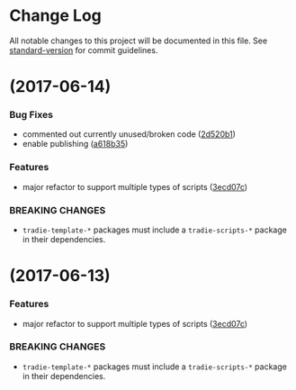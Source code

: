 # Change Log

All notable changes to this project will be documented in this file.
See [standard-version](https://github.com/conventional-changelog/standard-version) for commit guidelines.

<a name=""></a>
#  (2017-06-14)


### Bug Fixes

* commented out currently unused/broken code ([2d520b1](https://github.com/jameslnewell/tradie-v4/commit/2d520b1))
* enable publishing ([a618b35](https://github.com/jameslnewell/tradie-v4/commit/a618b35))


### Features

* major refactor to support multiple types of scripts ([3ecd07c](https://github.com/jameslnewell/tradie-v4/commit/3ecd07c))


### BREAKING CHANGES

* `tradie-template-*` packages must include a `tradie-scripts-*` package in their dependencies.




<a name=""></a>
#  (2017-06-13)


### Features

* major refactor to support multiple types of scripts ([3ecd07c](https://github.com/jameslnewell/tradie-v4/commit/3ecd07c))


### BREAKING CHANGES

* `tradie-template-*` packages must include a `tradie-scripts-*` package in their dependencies.
